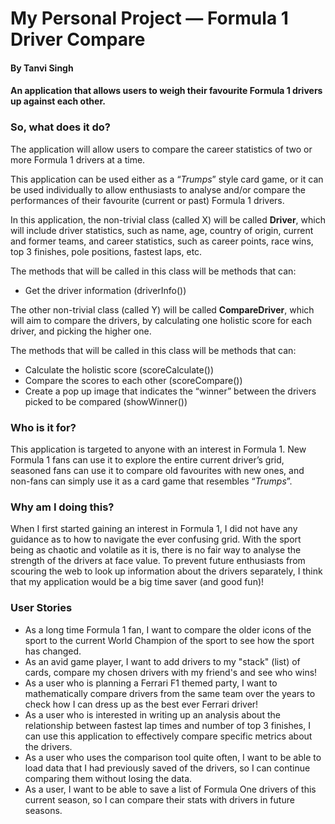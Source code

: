 # My Personal Project — Formula 1 Driver Compare

#### By Tanvi Singh

#### An application that allows users to weigh their favourite Formula 1 drivers up against each other.

### So, what does it do?
The application will allow users to compare the career statistics of two or more Formula 1 drivers at a time. 

This application can be used either as a “*Trumps*” style card game, or it can be used individually to allow enthusiasts 
to analyse and/or compare the performances of their favourite (current or past) Formula 1 drivers.

In this application, the non-trivial class (called X) will be called **Driver**, which will include driver statistics, 
such as name, age, country of origin, current and former teams, and career statistics, such as career points, race wins,
top 3 finishes, pole positions, fastest laps, etc.

The methods that will be called in this class will be methods that can:
- Get the driver information (driverInfo())

The other non-trivial class (called Y) will be called **CompareDriver**, which will aim to compare the drivers, 
by calculating one holistic score for each driver, and picking the higher one.

The methods that will be called in this class will be methods that can:
- Calculate the holistic score (scoreCalculate())
- Compare the scores to each other (scoreCompare())
- Create a pop up image that indicates the “winner” between the drivers picked to be compared (showWinner())

### Who is it for?

This application is targeted to anyone with an interest in Formula 1. New Formula 1 fans can use it to explore the 
entire current driver’s grid, seasoned fans can use it to compare old favourites with new ones, and non-fans can simply 
use it as a card game that resembles “*Trumps*”.


### Why am I doing this?

When I first started gaining an interest in Formula 1, I did not have any guidance as to how to navigate the ever 
confusing grid. With the sport being as chaotic and volatile as it is, there is no fair way to analyse the strength of 
the drivers at face value. To prevent future enthusiasts from scouring the web to look up information about the drivers 
separately, I think that my application would be a big time saver (and good fun)!

### User Stories
- As a long time Formula 1 fan, I want to compare the older icons of the sport to the current World Champion of the 
sport to see how the sport has changed.
- As an avid game player, I want to add drivers to my "stack" (list) of cards, compare my chosen drivers with my
friend's and see who wins!
- As a user who is planning a Ferrari F1 themed party, I want to mathematically compare drivers from the same team over
the years to check how I can dress up as the best ever Ferrari driver!
- As a user who is interested in writing up an analysis about the relationship between fastest lap times and number of 
top 3 finishes, I can use this application to effectively compare specific metrics about the drivers.
- As a user who uses the comparison tool quite often, I want to be able to load data that I had previously saved of the 
drivers, so I can continue comparing them without losing the data.
- As a user, I want to be able to save a list of Formula One drivers of this current season, so I can compare their 
stats with drivers in future seasons. 

  